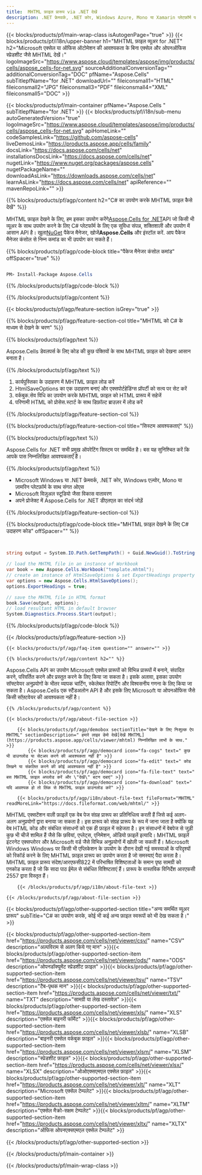 ```yaml
---
title:  MHTML फ़ाइल प्रारूप via .NET देखें
description: .NET फ्रेमवर्क, .NET कोर, Windows Azure, Mono या Xamarin प्लेटफ़ॉर्म पर MHTML दस्तावेज़ों को लोड करने, प्रस्तुत करने और प्रदर्शित करने के लिए C# स्रोत कोड।
---
```

{{< blocks/products/pf/main-wrap-class isAutogenPage="true" >}}
{{< blocks/products/pf/i18n/upper-banner h1="MHTML फ़ाइल व्यूअर for .NET" h2="Microsoft एक्सेल या ऑफिस ऑटोमेशन की आवश्यकता के बिना एक्सेल और ओपनऑफिस स्प्रेडशीट जैसे MHTML देखें।" logoImageSrc="https://www.aspose.cloud/templates/aspose/img/products/cells/aspose_cells-for-net.svg" sourceAdditionalConversionTag="" additionalConversionTag="DOC" pfName="Aspose.Cells" subTitlepfName="for .NET" downloadUrl="" fileiconsmall1="HTML" fileiconsmall2="JPG" fileiconsmall3="PDF" fileiconsmall4="XML" fileiconsmall5="DOC" >}}

{{< blocks/products/pf/main-container pfName="Aspose.Cells " subTitlepfName="for .NET" >}}
{{< blocks/products/pf/i18n/sub-menu autoGeneratedVersion="true" logoImageSrc="https://www.aspose.cloud/templates/aspose/img/products/cells/aspose_cells-for-net.svg" apiHomeLink="" codeSamplesLink="https://github.com/aspose-cells" liveDemosLink="https://products.aspose.app/cells/family" docsLink="https://docs.aspose.com/cells/net" installationsDocsLink="https://docs.aspose.com/cells/net" nugetLink="https://www.nuget.org/packages/aspose.cells" nugetPackageName="" downloadAsLink="https://downloads.aspose.com/cells/net" learnAsLink="https://docs.aspose.com/cells/net" apiReference="" mavenRepoLink="" >}}

{{% blocks/products/pf/agp/content h2="C# का उपयोग करके MHTML फ़ाइल कैसे देखें" %}}

 MHTML फ़ाइल देखने के लिए, हम इसका उपयोग करेंगे<a href="https://products.aspose.com/cells/net">Aspose.Cells for .NET</a>API जो किसी भी व्यूअर के साथ उपयोग करने के लिए C# प्लेटफॉर्म के लिए एक सुविधा संपन्न, शक्तिशाली और उपयोग में आसान API है। खुला<a href="https://www.nuget.org/packages/aspose.cells">NuGet</a> पैकेज मैनेजर, खोजें<b>Aspose.Cells</b> और इंस्टॉल करें. आप पैकेज मैनेजर कंसोल से निम्न कमांड का भी उपयोग कर सकते हैं।

{{% blocks/products/pf/agp/code-block title="पैकेज मैनेजर कंसोल कमांड" offSpacer="true" %}}

```cs

PM> Install-Package Aspose.Cells

```

{{% /blocks/products/pf/agp/code-block %}}

{{% /blocks/products/pf/agp/content %}}

{{< blocks/products/pf/agp/feature-section isGrey="true" >}}

{{% blocks/products/pf/agp/feature-section-col title="MHTML को C# के माध्यम से देखने के चरण" %}}

{{% blocks/products/pf/agp/text %}}

 Aspose.Cells डेवलपर्स के लिए कोड की कुछ पंक्तियों के साथ MHTML फ़ाइल को देखना आसान बनाता है।

{{% /blocks/products/pf/agp/text %}}

1. कार्यपुस्तिका के उदाहरण में MHTML फ़ाइल लोड करें
1. HtmlSaveOptions का एक उदाहरण बनाएं और एक्सपोर्टहेडिंग्स प्रॉपर्टी को सत्य पर सेट करें
1. वर्कबुक.सेव विधि का उपयोग करके MHTML फ़ाइल को HTML प्रारूप में सहेजें
1. परिणामी HTML को प्रोसेस.स्टार्ट के साथ डिफ़ॉल्ट ब्राउज़र में लोड करें


{{% /blocks/products/pf/agp/feature-section-col %}}

{{% blocks/products/pf/agp/feature-section-col title="सिस्टम आवश्यकताएं" %}}

{{% blocks/products/pf/agp/text %}}

 Aspose.Cells for .NET सभी प्रमुख ऑपरेटिंग सिस्टम पर समर्थित है। बस यह सुनिश्चित करें कि आपके पास निम्नलिखित आवश्यकताएँ हैं।

{{% /blocks/products/pf/agp/text %}}

-  Microsoft Windows या .NET फ्रेमवर्क, .NET कोर, Windows एज़्योर, Mono या ज़ामरिन प्लेटफ़ॉर्म के साथ संगत ओएस
-  Microsoft विज़ुअल स्टूडियो जैसा विकास वातावरण
-  अपने प्रोजेक्ट में Aspose.Cells for .NET डीएलएल का संदर्भ जोड़ें

{{% /blocks/products/pf/agp/feature-section-col %}}

{{% blocks/products/pf/agp/code-block title="MHTML फ़ाइल देखने के लिए C# उदाहरण कोड" offSpacer="" %}}

```cs


string output = System.IO.Path.GetTempPath() + Guid.NewGuid().ToString() + ".html";

// load the MHTML file in an instance of Workbook
var book = new Aspose.Cells.Workbook("template.mhtml");
// create an instance of HtmlSaveOptions & set ExportHeadings property to true
var options = new Aspose.Cells.HtmlSaveOptions();
options.ExportHeadings = true;

// save the MHTML file in HTML format
book.Save(output, options);
// load resultant HTML in default browser
System.Diagnostics.Process.Start(output);

```

{{% /blocks/products/pf/agp/code-block %}}

{{< /blocks/products/pf/agp/feature-section >}}

    {{< blocks/products/pf/agp/faq-item question="" answer="" >}}
 

<!-- aboutfile Starts -->

    {{% blocks/products/pf/agp/content h2="" %}}

 Aspose.Cells API का उपयोग Microsoft एक्सेल प्रारूपों को विभिन्न प्रारूपों में बनाने, संपादित करने, परिवर्तित करने और प्रस्तुत करने के लिए किया जा सकता है। इसके अलावा, इसका उपयोग सॉफ्टवेयर अनुप्रयोगों के भीतर व्यापक चार्टिंग, स्केलेबल रिपोर्टिंग और विश्वसनीय गणना के लिए किया जा सकता है। Aspose.Cells एक स्टैंडअलोन API है और इसके लिए Microsoft या ओपनऑफिस जैसे किसी सॉफ़्टवेयर की आवश्यकता नहीं है।



    {{% /blocks/products/pf/agp/content %}}

    {{< blocks/products/pf/agp/about-file-section >}}

        {{< blocks/products/pf/agp/demobox sectionTitle="देखने के लिए निःशुल्क ऐप MHTML" sectionDescription=" हमारे लाइव डेमो देखें[देखें MHTML](https://products.aspose.app/cells/viewer/mhtml) निम्नलिखित लाभों के साथ." >}}
            {{< blocks/products/pf/agp/democard icon="fa-cogs" text=" कुछ भी डाउनलोड या सेटअप करने की आवश्यकता नहीं है" >}}
            {{< blocks/products/pf/agp/democard icon="fa-edit" text=" कोड लिखने या संकलित करने की कोई आवश्यकता नहीं है" >}}
            {{< blocks/products/pf/agp/democard icon="fa-file-text" text=" बस MHTML फ़ाइल अपलोड करें और \"देखें\" बटन दबाएं" >}}
            {{< blocks/products/pf/agp/democard icon="fa-download" text=" यदि आवश्यक हो तो लिंक से MHTML फ़ाइल डाउनलोड करें" >}}

        {{< blocks/products/pf/agp/i18n/about-file-text fileFormat="MHTML" readMoreLink="https://docs.fileformat.com/web/mhtml/" >}}
MHTML एक्सटेंशन वाली फ़ाइलें एक वेब पेज संग्रह प्रारूप का प्रतिनिधित्व करती हैं जिसे कई अलग-अलग अनुप्रयोगों द्वारा बनाया जा सकता है। इस प्रारूप को संग्रह प्रारूप के रूप में जाना जाता है क्योंकि यह वेब HTML कोड और संबंधित संसाधनों को एक ही फ़ाइल में सहेजता है। इन संसाधनों में वेबपेज से जुड़ी कुछ भी चीजें शामिल हैं जैसे कि छवियां, एप्लेट्स, एनिमेशन, ऑडियो फ़ाइलें इत्यादि। MHTML फ़ाइलें इंटरनेट एक्सप्लोरर और Microsoft वर्ड जैसे विभिन्न अनुप्रयोगों में खोली जा सकती हैं। Microsoft Windows Windows पर किसी भी एप्लिकेशन के उपयोग के दौरान देखी गई समस्याओं के परिदृश्यों को रिकॉर्ड करने के लिए MHTML फ़ाइल प्रारूप का उपयोग करता है जो समस्याएं पैदा करता है। MHTML फ़ाइल प्रारूप संदेश/आरएफसी822 में परिभाषित विशिष्टताओं के समान पृष्ठ सामग्री को एनकोड करता है जो कि सादा पाठ ईमेल से संबंधित विशिष्टताएं हैं। प्रारूप के वास्तविक विनिर्देश आरएफसी 2557 द्वारा विस्तृत हैं।

        {{< /blocks/products/pf/agp/i18n/about-file-text >}}

    {{< /blocks/products/pf/agp/about-file-section >}}

<!-- aboutfile Ends -->

{{< blocks/products/pf/agp/other-supported-section title="अन्य समर्थित व्यूअर प्रारूप" subTitle="C# का उपयोग करके, कोई भी कई अन्य फ़ाइल स्वरूपों को भी देख सकता है।" >}}

{{< blocks/products/pf/agp/other-supported-section-item href="https://products.aspose.com/cells/net/viewer/csv/" name="CSV" description="अल्पविराम से अलग किये गए मान" >}}{{< blocks/products/pf/agp/other-supported-section-item href="https://products.aspose.com/cells/net/viewer/ods/" name="ODS" description="ओपनडॉक्यूमेंट स्प्रेडशीट फ़ाइल" >}}{{< blocks/products/pf/agp/other-supported-section-item href="https://products.aspose.com/cells/net/viewer/tsv/" name="TSV" description="टैब-पृथक मान" >}}{{< blocks/products/pf/agp/other-supported-section-item href="https://products.aspose.com/cells/net/viewer/txt/" name="TXT" description="सामग्री या लेख दस्तावेज़" >}}{{< blocks/products/pf/agp/other-supported-section-item href="https://products.aspose.com/cells/net/viewer/xls/" name="XLS" description="एक्सेल बाइनरी फॉर्मेट" >}}{{< blocks/products/pf/agp/other-supported-section-item href="https://products.aspose.com/cells/net/viewer/xlsb/" name="XLSB" description="बाइनरी एक्सेल वर्कबुक फ़ाइल" >}}{{< blocks/products/pf/agp/other-supported-section-item href="https://products.aspose.com/cells/net/viewer/xlsm/" name="XLSM" description="स्प्रेडशीट फ़ाइल" >}}{{< blocks/products/pf/agp/other-supported-section-item href="https://products.aspose.com/cells/net/viewer/xlsx/" name="XLSX" description="ओओएक्सएमएल एक्सेल फ़ाइल" >}}{{< blocks/products/pf/agp/other-supported-section-item href="https://products.aspose.com/cells/net/viewer/xlt/" name="XLT" description="Microsoft एक्सेल टेम्पलेट" >}}{{< blocks/products/pf/agp/other-supported-section-item href="https://products.aspose.com/cells/net/viewer/xltm/" name="XLTM" description="एक्सेल मैक्रो-सक्षम टेम्पलेट" >}}{{< blocks/products/pf/agp/other-supported-section-item href="https://products.aspose.com/cells/net/viewer/xltx/" name="XLTX" description="ऑफिस ओपनएक्सएमएल एक्सेल टेम्पलेट" >}}

{{< /blocks/products/pf/agp/other-supported-section >}}

{{< /blocks/products/pf/main-container >}}
    
{{< /blocks/products/pf/main-wrap-class >}}
